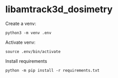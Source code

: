 # libamtrack3d_dosimetry

Create a venv:

```
python3 -m venv .env
```

Activate venv:

```
source .env/bin/activate
```

Install requirements

```
python -m pip install -r requirements.txt
```